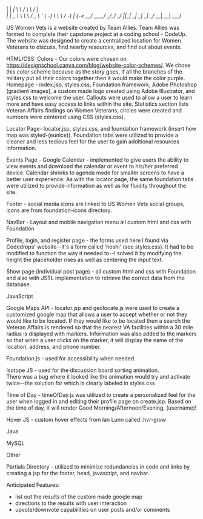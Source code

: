   |  |    __|     \ \      /                                  \ \   /          |         
  |  |  \__ \      \ \ \  /     _ \    ` \     -_)     \       \ \ /     -_)    _|  (_-< 
 \__/   ____/       \_/\_/    \___/  _|_|_|  \___|  _| _|       \_/    \___|  \__|  ___/ 
                                                                                         
US Women Vets is a website created by Team Allies.  Team Allies was formed to complete their capstone project at a coding
school - CodeUp.  The website was designed to create a centralized location for Women Veterans to discuss, find nearby 
resources, and find out about events.
                                   
                                   
HTML/CSS:
Colors - Our colors were chosen on https://designschool.canva.com/blog/website-color-schemes/.  We chose this color scheme
because as the story goes, if all the branches of the military put all their colors together then it would make the color
purple.
Homepage - index.jsp, styles.css, Foundation framework, Adobe Photoshop (gradient images), a custom made logo created
using Adobe Illustrator, and styles.css to welcome the user.  Callouts were used to allow a user to learn more and have
easy access to links within the site.  Statistics section lists Veteran Affairs findings on Women Veterans, circles were
created and numbers were centered using CSS (styles.css).

Locator Page- locator.jsp, styles.css, and foundation framework (insert how map was styled-(eunice)).  Foundation tabs 
were utilized to provide a cleaner and less tedious feel for the user to gain additional resources information.

Events Page - Google Calendar - implemented to give users the ability to view events and download the calendar or event 
to his/her preferred device.  Calendar shrinks to agenda mode for smaller screens to have a better user experience. As
with the locator page, the same foundation tabs were utilized to provide information as well as for fluidity throughout
the site.

Footer - social media icons are linked to US Women Vets social groups, icons are from foundation-icons directory.

NavBar - Layout and mobile navigation menu all custom html and css with Foundation

Profile, login, and register page - the forms used here I found via Codedrops' website--it's a form called 'hoshi' (see styles.css).
It had to be modified to function the way it needed to--I solved it by modifying the height the placeholder rises as well as centering the input text.

Show page (individual post page) - all custom html and css with Foundation and also with JSTL implementation to retrieve the correct data from the database. 



JavaScript

Google Maps API - locator.jsp and geolocate.js were used to create a customized google map that allows a user to accept whether
or not they would like to be located.  If they would like to be located then a search the Veteran Affairs is rendered so
that the nearest VA facilities within a 30 mile radius is displayed with markers.  Information was also added to the 
markers so that when a user clicks on the marker, it will display the name of the location, address, and phone number.

Foundation.js - used for accessibility when needed.

Isotope JS - used for the discussion board sorting animation.  
There was a bug where it looked like the animation would try and activate twice--the solution for which is clearly labeled in styles.css

Time of Day - timeOfDay.js was utilized to create a personalized feel for the user when logged in and editing their profile page on 
create.jsp. Based on the time of day, it will render Good Morning/Afternoon/Evening, (username)!

Hover JS - custom hover effects from Ian Lunn called .hvr-grow


Java


 



MySQL




Other

Partials Directory - utilized to minimize redundancies in code and links by creating a jsp for the footer, head, 
javascript, and navbar.






Anticipated Features:
  - list out the results of the custom made google map
  - directions to the results with user interaction
  - upvote/downvote capabilities on user posts and/or comments